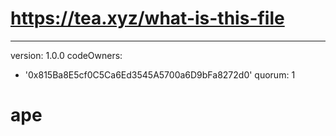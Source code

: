 # https://tea.xyz/what-is-this-file
---
version: 1.0.0
codeOwners:
  - '0x815Ba8E5cf0C5Ca6Ed3545A5700a6D9bFa8272d0'
quorum: 1
# ape
